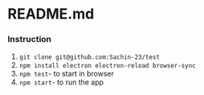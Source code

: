 # README.md

### Instruction
1. `git clone git@github.com:Sachin-23/test`
2. `npm install electron electron-reload browser-sync`
3. `npm test`- to start in browser
4. `npm start`- to run the app




